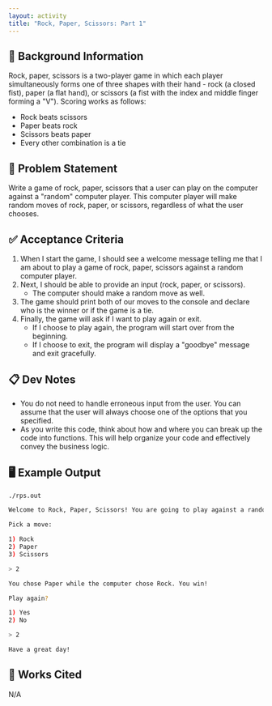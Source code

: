 ```yaml
---
layout: activity
title: "Rock, Paper, Scissors: Part 1"
---
```


## 🔖 Background Information

Rock, paper, scissors is a two-player game in which each player simultaneously forms one of three shapes with their hand - rock (a closed fist), paper (a flat hand), or scissors (a fist with the index and middle finger forming a "V"). Scoring works as follows:

* Rock beats scissors
* Paper beats rock
* Scissors beats paper
* Every other combination is a tie

## 🎯 Problem Statement

Write a game of rock, paper, scissors that a user can play on the computer against a "random" computer player. This computer player will make random moves of rock, paper, or scissors, regardless of what the user chooses.

## ✅ Acceptance Criteria

1. When I start the game, I should see a welcome message telling me that I am about to play a game of rock, paper, scissors against a random computer player.
2. Next, I should be able to provide an input (rock, paper, or scissors).
    * The computer should make a random move as well.
3. The game should print both of our moves to the console and declare who is the winner or if the game is a tie.
4. Finally, the game will ask if I want to play again or exit.
    * If I choose to play again, the program will start over from the beginning.
    * If I choose to exit, the program will display a "goodbye" message and exit gracefully.

## 📋 Dev Notes

* You do not need to handle erroneous input from the user. You can assume that the user will always choose one of the options that you specified.
* As you write this code, think about how and where you can break up the code into functions. This will help organize your code and effectively convey the business logic.

## 🖥️ Example Output

```bash
./rps.out

Welcome to Rock, Paper, Scissors! You are going to play against a random computer player.

Pick a move:

1) Rock
2) Paper
3) Scissors

> 2

You chose Paper while the computer chose Rock. You win!

Play again?

1) Yes
2) No

> 2

Have a great day!
```

## 📘 Works Cited

N/A
